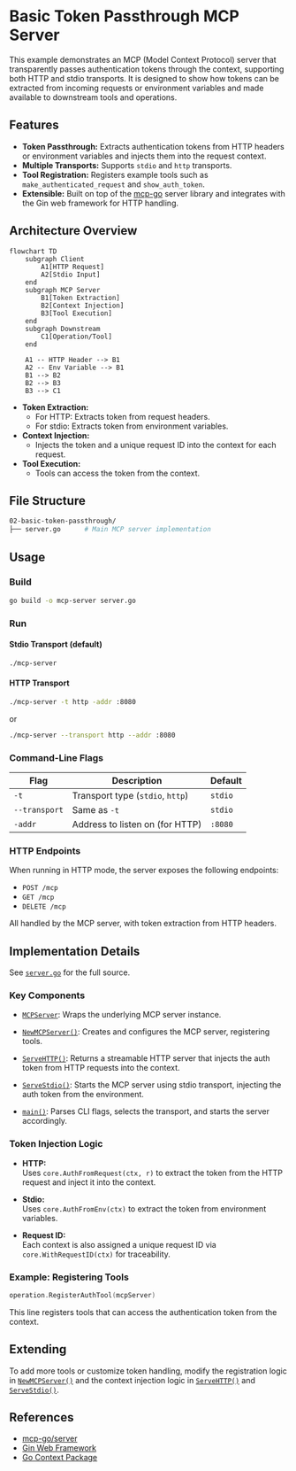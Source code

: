 # Basic Token Passthrough MCP Server

This example demonstrates an MCP (Model Context Protocol) server that transparently passes authentication tokens through the context, supporting both HTTP and stdio transports. It is designed to show how tokens can be extracted from incoming requests or environment variables and made available to downstream tools and operations.

## Features

- **Token Passthrough:** Extracts authentication tokens from HTTP headers or environment variables and injects them into the request context.
- **Multiple Transports:** Supports `stdio` and `http` transports.
- **Tool Registration:** Registers example tools such as `make_authenticated_request` and `show_auth_token`.
- **Extensible:** Built on top of the [mcp-go](https://github.com/mark3labs/mcp-go) server library and integrates with the Gin web framework for HTTP handling.

## Architecture Overview

```mermaid
flowchart TD
    subgraph Client
        A1[HTTP Request]
        A2[Stdio Input]
    end
    subgraph MCP Server
        B1[Token Extraction]
        B2[Context Injection]
        B3[Tool Execution]
    end
    subgraph Downstream
        C1[Operation/Tool]
    end

    A1 -- HTTP Header --> B1
    A2 -- Env Variable --> B1
    B1 --> B2
    B2 --> B3
    B3 --> C1
```

- **Token Extraction:**
  - For HTTP: Extracts token from request headers.
  - For stdio: Extracts token from environment variables.
- **Context Injection:**
  - Injects the token and a unique request ID into the context for each request.
- **Tool Execution:**
  - Tools can access the token from the context.

## File Structure

```bash
02-basic-token-passthrough/
├── server.go      # Main MCP server implementation
```

## Usage

### Build

```bash
go build -o mcp-server server.go
```

### Run

#### Stdio Transport (default)

```bash
./mcp-server
```

#### HTTP Transport

```bash
./mcp-server -t http -addr :8080
```

or

```bash
./mcp-server --transport http --addr :8080
```

### Command-Line Flags

| Flag          | Description                      | Default |
| ------------- | -------------------------------- | ------- |
| `-t`          | Transport type (`stdio`, `http`) | `stdio` |
| `--transport` | Same as `-t`                     | `stdio` |
| `-addr`       | Address to listen on (for HTTP)  | `:8080` |

### HTTP Endpoints

When running in HTTP mode, the server exposes the following endpoints:

- `POST /mcp`
- `GET /mcp`
- `DELETE /mcp`

All handled by the MCP server, with token extraction from HTTP headers.

## Implementation Details

See [`server.go`](./server.go) for the full source.

### Key Components

- [`MCPServer`](./server.go#L24):
  Wraps the underlying MCP server instance.

- [`NewMCPServer()`](./server.go#L30):
  Creates and configures the MCP server, registering tools.

- [`ServeHTTP()`](./server.go#L49):
  Returns a streamable HTTP server that injects the auth token from HTTP requests into the context.

- [`ServeStdio()`](./server.go#L64):
  Starts the MCP server using stdio transport, injecting the auth token from the environment.

- [`main()`](./server.go#L71):
  Parses CLI flags, selects the transport, and starts the server accordingly.

### Token Injection Logic

- **HTTP:**  
  Uses `core.AuthFromRequest(ctx, r)` to extract the token from the HTTP request and inject it into the context.

- **Stdio:**  
  Uses `core.AuthFromEnv(ctx)` to extract the token from environment variables.

- **Request ID:**  
  Each context is also assigned a unique request ID via `core.WithRequestID(ctx)` for traceability.

### Example: Registering Tools

```go
operation.RegisterAuthTool(mcpServer)
```

This line registers tools that can access the authentication token from the context.

## Extending

To add more tools or customize token handling, modify the registration logic in [`NewMCPServer()`](./server.go#L30) and the context injection logic in [`ServeHTTP()`](./server.go#L49) and [`ServeStdio()`](./server.go#L64).

## References

- [mcp-go/server](https://github.com/mark3labs/mcp-go)
- [Gin Web Framework](https://gin-gonic.com/)
- [Go Context Package](https://pkg.go.dev/context)
